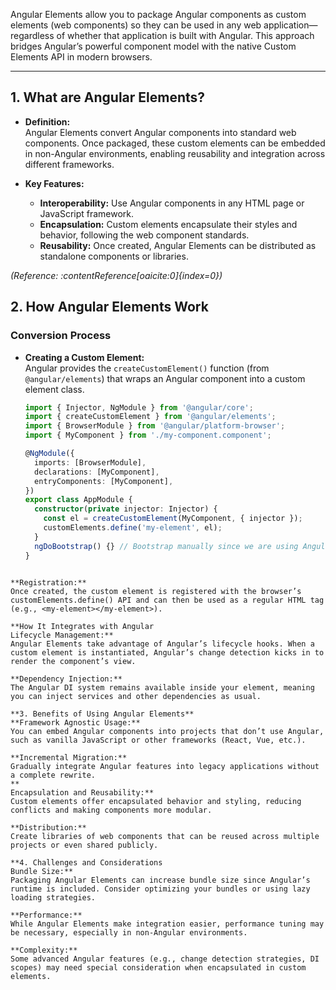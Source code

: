 Angular Elements allow you to package Angular components as custom elements (web components) so they can be used in any web application—regardless of whether that application is built with Angular. This approach bridges Angular’s powerful component model with the native Custom Elements API in modern browsers.

---

## 1. What are Angular Elements?

- **Definition:**  
  Angular Elements convert Angular components into standard web components. Once packaged, these custom elements can be embedded in non-Angular environments, enabling reusability and integration across different frameworks.

- **Key Features:**  
  - **Interoperability:** Use Angular components in any HTML page or JavaScript framework.
  - **Encapsulation:** Custom elements encapsulate their styles and behavior, following the web component standards.
  - **Reusability:** Once created, Angular Elements can be distributed as standalone components or libraries.

*(Reference: :contentReference[oaicite:0]{index=0})*

## 2. How Angular Elements Work

### Conversion Process
- **Creating a Custom Element:**  
  Angular provides the `createCustomElement()` function (from `@angular/elements`) that wraps an Angular component into a custom element class.
  
  ```typescript
  import { Injector, NgModule } from '@angular/core';
  import { createCustomElement } from '@angular/elements';
  import { BrowserModule } from '@angular/platform-browser';
  import { MyComponent } from './my-component.component';

  @NgModule({
    imports: [BrowserModule],
    declarations: [MyComponent],
    entryComponents: [MyComponent],
  })
  export class AppModule {
    constructor(private injector: Injector) {
      const el = createCustomElement(MyComponent, { injector });
      customElements.define('my-element', el);
    }
    ngDoBootstrap() {} // Bootstrap manually since we are using Angular Elements.
  }
```

**Registration:**
Once created, the custom element is registered with the browser’s customElements.define() API and can then be used as a regular HTML tag (e.g., <my-element></my-element>).

**How It Integrates with Angular
Lifecycle Management:**
Angular Elements take advantage of Angular’s lifecycle hooks. When a custom element is instantiated, Angular’s change detection kicks in to render the component’s view.

**Dependency Injection:**
The Angular DI system remains available inside your element, meaning you can inject services and other dependencies as usual.

**3. Benefits of Using Angular Elements**
**Framework Agnostic Usage:**
You can embed Angular components into projects that don’t use Angular, such as vanilla JavaScript or other frameworks (React, Vue, etc.).

**Incremental Migration:**
Gradually integrate Angular features into legacy applications without a complete rewrite.
**
Encapsulation and Reusability:**
Custom elements offer encapsulated behavior and styling, reducing conflicts and making components more modular.

**Distribution:**
Create libraries of web components that can be reused across multiple projects or even shared publicly.

**4. Challenges and Considerations
Bundle Size:**
Packaging Angular Elements can increase bundle size since Angular’s runtime is included. Consider optimizing your bundles or using lazy loading strategies.

**Performance:**
While Angular Elements make integration easier, performance tuning may be necessary, especially in non-Angular environments.

**Complexity:**
Some advanced Angular features (e.g., change detection strategies, DI scopes) may need special consideration when encapsulated in custom elements.